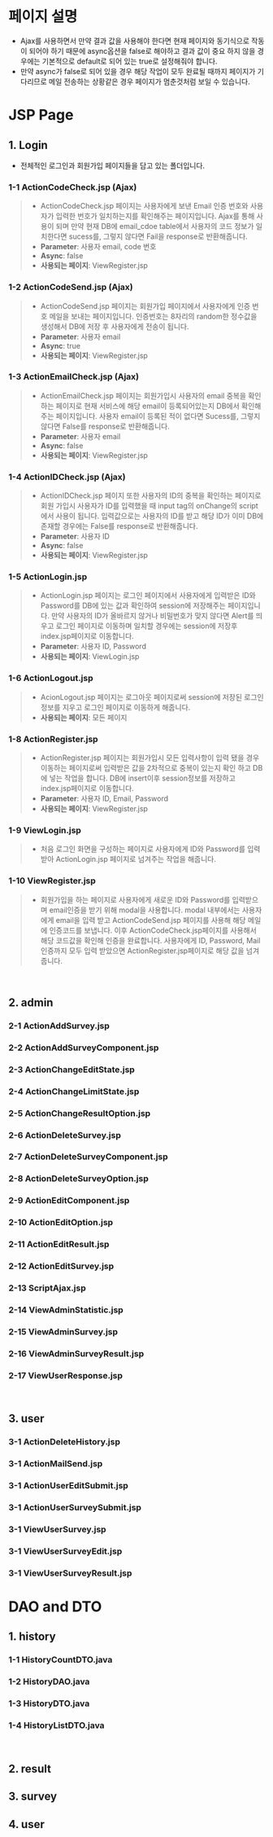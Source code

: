 # 페이지 설명





- Ajax를 사용하면서 만약 결과 값을 사용해야 한다면 현재 페이지와 동기식으로 작동이 되어야 하기 때문에 async옵션을 false로 해야하고 결과 값이 중요 하지 않을 경우에는 기본적으로 default로 되어 있는 true로 설정해줘야 합니다. 
- 만약 async가 false로 되어 있을 경우 해당 작업이 모두 완료될 때까지 페이지가 기다리므로 메일 전송하는 상황같은 경우 페이지가 멈춘것처럼 보일 수 있습니다.

# JSP Page
## 1. Login
* 전체적인 로그인과 회원가입 페이지들을 담고 있는 폴더입니다.
### 1-1 ActionCodeCheck.jsp (Ajax)
>  - ActionCodeCheck.jsp 페이지는 사용자에게 보낸 Email 인증 번호와 사용자가 입력한 번호가 일치하는지를 확인해주는 페이지입니다. Ajax를 통해 사용이 되며 만약 현재 DB에 email_cdoe table에서 사용자의 코드 정보가 일치한다면 sucess를, 그렇지 않다면 Fail을 response로 반환해줍니다.
>  - **Parameter**: 사용자 email, code 번호
>  - **Async**: false
>  - **사용되는 페이지**: ViewRegister.jsp


### 1-2 ActionCodeSend.jsp (Ajax)
>  - ActionCodeSend.jsp 페이지는 회원가입 페이지에서 사용자에게 인증 번호 메일을 보내는 페이지입니다. 인증번호는 8자리의 random한 정수값을 생성해서 DB에 저장 후 사용자에게 전송이 됩니다.
>  - **Parameter**: 사용자 email    
>  - **Async**: true
>  - **사용되는 페이지**: ViewRegister.jsp


### 1-3 ActionEmailCheck.jsp (Ajax)
>  - ActionEmailCheck.jsp 페이지는 회원가입시 사용자의 email 중복을 확인하는 페이지로 현재 서비스에 해당 email이 등록되어있는지 DB에서 확인해주는 페이지입니다. 사용자 email이 등록된 적이 없다면 Sucess를, 그렇지 않다면 False를 response로 반환해줍니다.    
>  - **Parameter**: 사용자 email
>  - **Async**: false
>  - **사용되는 페이지**: ViewRegister.jsp


### 1-4 ActionIDCheck.jsp (Ajax)
>  - ActionIDCheck.jsp 페이지 또한 사용자의 ID의 중복을 확인하는 페이지로 회원 가입시 사용자가 ID를 입력했을 때 input tag의 onChange의 script에서 사용이 됩니다. 입력값으로는 사용자의 ID를 받고 해당 ID가 이미 DB에 존재할 경우에는 False를 response로 반환해줍니다.   
>  - **Parameter**: 사용자 ID
>  - **Async**: false
>  - **사용되는 페이지**: ViewRegister.jsp


### 1-5 ActionLogin.jsp
> -  ActionLogin.jsp 페이지는 로그인 페이지에서 사용자에게 입력받은 ID와 Password를 DB에 있는 값과 확인하여 session에 저장해주는 페이지입니다. 만약 사용자의 ID가 올바르지 않거나 비밀번호가 맞지 않다면 Alert를 띄우고 로그인 페이지로 이동하며 일치할 경우에는 session에 저장후 index.jsp페이지로 이동합니다. 
> - **Parameter**: 사용자 ID, Password
> - **사용되는 페이지**: ViewLogin.jsp

### 1-6 ActionLogout.jsp
> -  AcionLogout.jsp 페이지는 로그아웃 페이지로써 session에 저장된 로그인 정보를 지우고 로그인 페이지로 이동하게 해줍니다.   
> - **사용되는 페이지**: 모든 페이지

### 1-8 ActionRegister.jsp
> - ActionRegister.jsp 페이지는 회원가입시 모든 입력사항이 입력 됐을 경우 이동하는 페이지로써 입력받은 값을 2차적으로 중복이 있는지 확인 하고 DB에 넣는 작업을 합니다. DB에 insert이후 session정보를 저장하고 index.jsp페이지로 이동합니다.
> - **Parameter**: 사용자 ID, Email, Password
> - **사용되는 페이지**: ViewRegister.jsp

### 1-9 ViewLogin.jsp
> - 처음 로그인 화면을 구성하는 페이지로 사용자에게 ID와 Password를 입력받아 ActionLogin.jsp 페이지로 넘겨주는 작업을 해줍니다. 


### 1-10 ViewRegister.jsp
>  - 회원가입을 하는 페이지로 사용자에게 새로운 ID와 Password를 입력받으며 email인증을 받기 위해 modal을 사용합니다. modal 내부에서는 사용자에게 email을 입력 받고 ActionCodeSend.jsp 페이지를 사용해 해당 메일에 인증코드를 보냅니다. 이후 ActionCodeCheck.jsp페이지를 사용해서 해당 코드값을 확인해 인증을 완료합니다. 사용자에게 ID, Password, Mail인증까지 모두 입력 받았으면 ActionRegister.jsp페이지로 해당 값을 넘겨줍니다.

</br>

## 2. admin
### 2-1 ActionAddSurvey.jsp
### 2-2 ActionAddSurveyComponent.jsp
### 2-3 ActionChangeEditState.jsp
### 2-4 ActionChangeLimitState.jsp
### 2-5 ActionChangeResultOption.jsp
### 2-6 ActionDeleteSurvey.jsp
### 2-7 ActionDeleteSurveyComponent.jsp
### 2-8 ActionDeleteSurveyOption.jsp
### 2-9 ActionEditComponent.jsp
### 2-10 ActionEditOption.jsp
### 2-11 ActionEditResult.jsp
### 2-12 ActionEditSurvey.jsp
### 2-13 ScriptAjax.jsp
### 2-14 ViewAdminStatistic.jsp
### 2-15 ViewAdminSurvey.jsp
### 2-16 ViewAdminSurveyResult.jsp
### 2-17 ViewUserResponse.jsp

</br>

## 3. user
### 3-1 ActionDeleteHistory.jsp
### 3-1 ActionMailSend.jsp
### 3-1 ActionUserEditSubmit.jsp
### 3-1 ActionUserSurveySubmit.jsp
### 3-1 ViewUserSurvey.jsp
### 3-1 ViewUserSurveyEdit.jsp
### 3-1 ViewUserSurveyResult.jsp




# DAO and DTO
## 1. history
### 1-1 HistoryCountDTO.java
### 1-2 HistoryDAO.java
### 1-3 HistoryDTO.java
### 1-4 HistoryListDTO.java

</br>

## 2. result

## 3. survey

## 4. user
